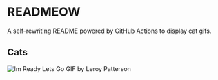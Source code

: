# READMEOW

A self-rewriting README powered by GitHub Actions to display cat gifs.

## Cats

![Im Ready Lets Go GIF by Leroy Patterson](https://media1.giphy.com/media/CjmvTCZf2U3p09Cn0h/200.gif?cid=9acd02da71boy9cbykdtmimkig1mx5dw9611zg3on06cni07&ep=v1_gifs_search&rid=200.gif&ct=g)
